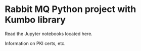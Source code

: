 # Rabbit MQ Python project with Kumbo library

Read the Jupyter notebooks located here.

Information on PKI certs, etc.


